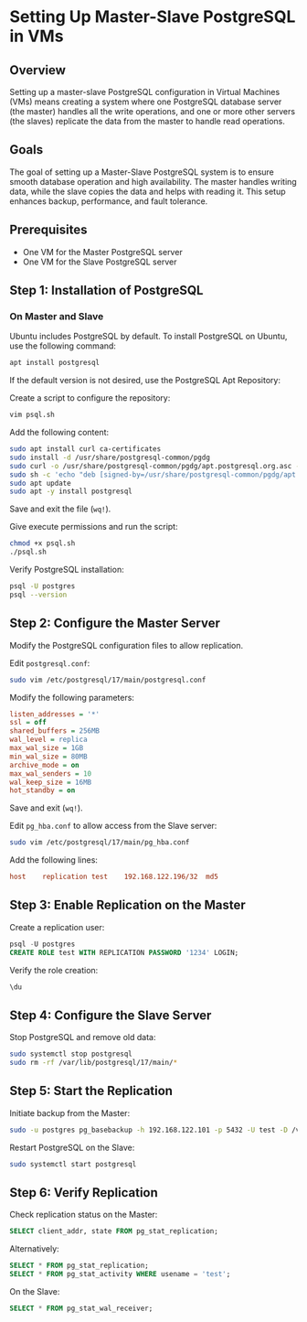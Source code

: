 # Setting Up Master-Slave PostgreSQL in VMs

## Overview
Setting up a master-slave PostgreSQL configuration in Virtual Machines (VMs) means creating a system where one PostgreSQL database server (the master) handles all the write operations, and one or more other servers (the slaves) replicate the data from the master to handle read operations.

## Goals
The goal of setting up a Master-Slave PostgreSQL system is to ensure smooth database operation and high availability. The master handles writing data, while the slave copies the data and helps with reading it. This setup enhances backup, performance, and fault tolerance.

## Prerequisites
- One VM for the Master PostgreSQL server
- One VM for the Slave PostgreSQL server

## Step 1: Installation of PostgreSQL
### On Master and Slave
Ubuntu includes PostgreSQL by default. To install PostgreSQL on Ubuntu, use the following command:
```bash
apt install postgresql
```
If the default version is not desired, use the PostgreSQL Apt Repository:

Create a script to configure the repository:
```bash
vim psql.sh
```
Add the following content:
```bash
sudo apt install curl ca-certificates
sudo install -d /usr/share/postgresql-common/pgdg
sudo curl -o /usr/share/postgresql-common/pgdg/apt.postgresql.org.asc --fail https://www.postgresql.org/media/keys/ACCC4CF8.asc
sudo sh -c 'echo "deb [signed-by=/usr/share/postgresql-common/pgdg/apt.postgresql.org.asc] https://apt.postgresql.org/pub/repos/apt $(lsb_release -cs)-pgdg main" > /etc/apt/sources.list.d/pgdg.list'
sudo apt update
sudo apt -y install postgresql
```
Save and exit the file (`wq!`).

Give execute permissions and run the script:
```bash
chmod +x psql.sh
./psql.sh
```

Verify PostgreSQL installation:
```bash
psql -U postgres
psql --version
```

## Step 2: Configure the Master Server
Modify the PostgreSQL configuration files to allow replication.

Edit `postgresql.conf`:
```bash
sudo vim /etc/postgresql/17/main/postgresql.conf
```
Modify the following parameters:
```ini
listen_addresses = '*'
ssl = off
shared_buffers = 256MB
wal_level = replica
max_wal_size = 1GB
min_wal_size = 80MB
archive_mode = on
max_wal_senders = 10
wal_keep_size = 16MB
hot_standby = on
```
Save and exit (`wq!`).

Edit `pg_hba.conf` to allow access from the Slave server:
```bash
sudo vim /etc/postgresql/17/main/pg_hba.conf
```
Add the following lines:
```ini
host	replication	test	192.168.122.196/32	md5
```

## Step 3: Enable Replication on the Master
Create a replication user:
```sql
psql -U postgres
CREATE ROLE test WITH REPLICATION PASSWORD '1234' LOGIN;
```
Verify the role creation:
```sql
\du
```

## Step 4: Configure the Slave Server
Stop PostgreSQL and remove old data:
```bash
sudo systemctl stop postgresql
sudo rm -rf /var/lib/postgresql/17/main/*
```

## Step 5: Start the Replication
Initiate backup from the Master:
```bash
sudo -u postgres pg_basebackup -h 192.168.122.101 -p 5432 -U test -D /var/lib/postgresql/17/main/ -Fp -Xs -R
```
Restart PostgreSQL on the Slave:
```bash
sudo systemctl start postgresql
```

## Step 6: Verify Replication
Check replication status on the Master:
```sql
SELECT client_addr, state FROM pg_stat_replication;
```
Alternatively:
```sql
SELECT * FROM pg_stat_replication;
SELECT * FROM pg_stat_activity WHERE usename = 'test';
```
On the Slave:
```sql
SELECT * FROM pg_stat_wal_receiver;
